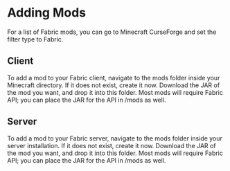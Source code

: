 # Adding Mods

For a list of Fabric mods, you can go to Minecraft CurseForge and set
the filter type to Fabric.

## Client

To add a mod to your Fabric client, navigate to the mods folder inside
your Minecraft directory. If it does not exist, create it now. Download
the JAR of the mod you want, and drop it into this folder. Most mods
will require Fabric API; you can place the JAR for the API in /mods as
well.

## Server

To add a mod to your Fabric server, navigate to the mods folder inside
your server installation. If it does not exist, create it now. Download
the JAR of the mod you want, and drop it into this folder. Most mods
will require Fabric API; you can place the JAR for the API in /mods as
well.
